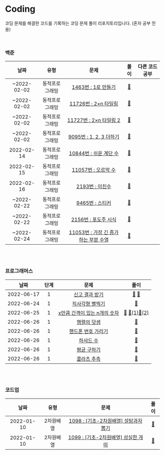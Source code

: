 # Coding
코딩 문제를 해결한 코드를 기록하는 코딩 문제 풀이 리포지토리입니다. (혼자 공부 전용)

<br>

### 백준

|날짜|유형|문제|풀이|다른 코드 공부|
|:---:|:---:|:---:|:---:|:---:|
|~2022-02-02|동적프로그래밍|<a href="https://www.acmicpc.net/problem/1463">1463번 : 1로 만들기</a>|<a href="https://github.com/MinYeongPark/Coding/blob/main/baekjoon/n1463/Main.java">🔗</a>|
|~2022-02-02|동적프로그래밍|<a href="https://www.acmicpc.net/problem/11726">11726번 : 2×n 타일링</a>|<a href="https://github.com/MinYeongPark/Coding/blob/main/baekjoon/n11726/Main.java">🔗</a>|
|~2022-02-02|동적프로그래밍|<a href="https://www.acmicpc.net/problem/11727">11727번 : 2×n 타일링 2</a>|<a href="https://github.com/MinYeongPark/Coding/blob/main/baekjoon/n11727/Main.java">🔗</a>|
|~2022-02-02|동적프로그래밍|<a href="https://www.acmicpc.net/problem/9095">9095번 : 1, 2, 3 더하기</a>|<a href="https://github.com/MinYeongPark/Coding/blob/main/baekjoon/n9095/Main.java">🔗</a>|
|2022-02-14|동적프로그래밍|<a href="https://www.acmicpc.net/problem/10844">10844번 : 쉬운 계단 수</a>|<a href="https://github.com/MinYeongPark/Coding/blob/main/baekjoon/n10844/Main.java">🔗</a>|
|2022-02-15|동적프로그래밍|<a href="https://www.acmicpc.net/problem/11057">11057번 : 오르막 수</a>|<a href="https://github.com/MinYeongPark/Coding/blob/main/baekjoon/n11057/Main.java">🔗</a>|
|2022-02-16|동적프로그래밍|<a href="https://www.acmicpc.net/problem/2193">2193번 : 이친수</a>|<a href="https://github.com/MinYeongPark/Coding/blob/main/baekjoon/n2193/Main.java">🔗</a>|
|~2022-02-22|동적프로그래밍|<a href="https://www.acmicpc.net/problem/9465">9465번 : 스티커</a>|<a href="https://github.com/MinYeongPark/Coding/blob/main/baekjoon/n9465/Main.java">🔗</a>|
|~2022-02-22|동적프로그래밍|<a href="https://www.acmicpc.net/problem/2156">2156번 : 포도주 시식</a>|<a href="https://github.com/MinYeongPark/Coding/blob/main/baekjoon/n2156/Main.java">🔗</a>|
|~2022-02-24|동적프로그래밍|<a href="https://www.acmicpc.net/problem/11053">11053번 : 가장 긴 증가하는 부분 수열</a>|<a href="https://github.com/MinYeongPark/Coding/blob/main/baekjoon/n11053/Main.java">🔗</a>|

<!--
| 2022-06-17 | 1 | <a href="https://www.acmicpc.net/problem/숫자">번 : </a> | <a href = "">🔗</a> | <a href = "">📝</a> |
-->

<br>
<br>

### 프로그래머스

|날짜|단계|문제|풀이|
|:---:|:---:|:---:|:---:|
|2022-06-17|1|<a href="https://programmers.co.kr/learn/courses/30/lessons/92334">신고 결과 받기</a>| <a href = "https://github.com/MinYeongPark/Coding/blob/main/programmers/1_%EC%8B%A0%EA%B3%A0%20%EA%B2%B0%EA%B3%BC%20%EB%B0%9B%EA%B8%B0/%EB%82%B4%EA%B0%80%20%ED%91%BC%20%EA%B2%83/Solution.java">🔗</a> <a href = "https://github.com/MinYeongPark/Coding/blob/main/programmers/1_%EC%8B%A0%EA%B3%A0%20%EA%B2%B0%EA%B3%BC%20%EB%B0%9B%EA%B8%B0/%EB%8B%A4%EB%A5%B8%20%EC%BD%94%EB%93%9C%20%EA%B3%B5%EB%B6%80/Solution.java">📝</a> |
| 2022-06-24 | 1 | <a href="https://programmers.co.kr/learn/courses/30/lessons/12969">직사각형 별찍기</a> | <a href = "https://github.com/MinYeongPark/Coding/blob/main/programmers/1_%EC%A7%81%EC%82%AC%EA%B0%81%ED%98%95%20%EB%B3%84%EC%B0%8D%EA%B8%B0/Solution.java">🔗</a> |
| 2022-06-25 | 1 | <a href="https://programmers.co.kr/learn/courses/30/lessons/12954">x만큼 간격이 있는 n개의 숫자</a> | <a href = "https://github.com/MinYeongPark/Coding/blob/main/programmers/1_x%EB%A7%8C%ED%81%BC%20%EA%B0%84%EA%B2%A9%EC%9D%B4%20%EC%9E%88%EB%8A%94%20n%EA%B0%9C%EC%9D%98%20%EC%88%AB%EC%9E%90/%EB%82%B4%EA%B0%80%20%ED%91%BC%20%EA%B2%83/Solution.java">🔗</a> <a href = "https://github.com/MinYeongPark/Coding/blob/main/programmers/1_x%EB%A7%8C%ED%81%BC%20%EA%B0%84%EA%B2%A9%EC%9D%B4%20%EC%9E%88%EB%8A%94%20n%EA%B0%9C%EC%9D%98%20%EC%88%AB%EC%9E%90/%EB%8B%A4%EB%A5%B8%20%ED%92%80%EC%9D%B4%20%EA%B3%B5%EB%B6%80/Solution.java">📝(1)</a><a href = "https://github.com/MinYeongPark/Coding/blob/main/programmers/1_x%EB%A7%8C%ED%81%BC%20%EA%B0%84%EA%B2%A9%EC%9D%B4%20%EC%9E%88%EB%8A%94%20n%EA%B0%9C%EC%9D%98%20%EC%88%AB%EC%9E%90/%EB%8B%A4%EB%A5%B8%20%ED%92%80%EC%9D%B4%20%EA%B3%B5%EB%B6%80/Solution2.java">📝(2)</a> |
| 2022-06-26 | 1 | <a href="https://programmers.co.kr/learn/courses/30/lessons/12950">행렬의 덧셈</a> | <a href = "https://github.com/MinYeongPark/Coding/blob/main/programmers/1_%ED%96%89%EB%A0%AC%EC%9D%98%20%EB%8D%A7%EC%85%88/Solution.java">🔗</a>|
| 2022-06-26 | 1 | <a href="https://programmers.co.kr/learn/courses/30/lessons/12948">핸드폰 번호 가리기</a> | <a href = "https://github.com/MinYeongPark/Coding/blob/main/programmers/1_%ED%95%B8%EB%93%9C%ED%8F%B0%20%EB%B2%88%ED%98%B8%20%EA%B0%80%EB%A6%AC%EA%B8%B0/Solution.java">🔗</a>|
| 2022-06-26 | 1 | <a href="https://programmers.co.kr/learn/courses/30/lessons/12947">하샤드 수</a> | <a href = "https://github.com/MinYeongPark/Coding/blob/main/programmers/1_%ED%95%98%EC%83%A4%EB%93%9C%20%EC%88%98/Solution.java">🔗</a>|
| 2022-06-26 | 1 | <a href="https://programmers.co.kr/learn/courses/30/lessons/12944">평균 구하기</a> | <a href = "https://github.com/MinYeongPark/Coding/blob/main/programmers/1_%ED%8F%89%EA%B7%A0%20%EA%B5%AC%ED%95%98%EA%B8%B0/Solution.java">🔗</a>|
| 2022-06-26 | 1 | <a href="https://programmers.co.kr/learn/courses/30/lessons/12943">콜라츠 추측</a> | <a href = "https://github.com/MinYeongPark/Coding/blob/main/programmers/1_%EC%BD%9C%EB%9D%BC%EC%B8%A0%20%EC%B6%94%EC%B8%A1/Solution.java">🔗</a>|

<br>
<br>

<!--
| 2022-06-17 | 1 | <a href="https://programmers.co.kr/learn/courses/30/lessons/92334">제목</a> | <a href = "">🔗</a> | <a href = "">📝</a> |
-->

### 코드업

|날짜|유형|문제|풀이|
|:---:|:---:|:---:|:---:|
|2022-01-10|2차원배열|<a href="https://codeup.kr/problem.php?id=1098">1098 : [기초-2차원배열] 설탕과자 뽑기</a>|<a href="https://github.com/MinYeongPark/Coding/blob/main/codeup/n1098/Main.java">🔗</a>|
|2022-01-10|2차원배열|<a href="https://codeup.kr/problem.php?id=1099">1099 : [기초-2차원배열] 성실한 개미</a>|<a href="https://github.com/MinYeongPark/Coding/blob/main/codeup/n1099/Main.java">🔗</a>|
